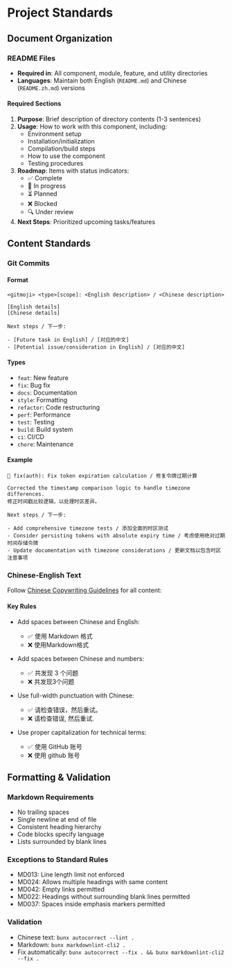 # Project Standards

## Document Organization

### README Files

- **Required in**: All component, module, feature, and utility directories
- **Languages**: Maintain both English (`README.md`) and Chinese (`README.zh.md`) versions

#### Required Sections

1. **Purpose**: Brief description of directory contents (1-3 sentences)
2. **Usage**: How to work with this component, including:
   - Environment setup
   - Installation/initialization
   - Compilation/build steps
   - How to use the component
   - Testing procedures
3. **Roadmap**: Items with status indicators:
   - ✅ Complete
   - 🔄 In progress
   - ⏳ Planned
   - ❌ Blocked
   - 🔍 Under review
4. **Next Steps**: Prioritized upcoming tasks/features

## Content Standards

### Git Commits

#### Format

```plaintext
<gitmoji> <type>[scope]: <English description> / <Chinese description>

[English details]
[Chinese details]

Next steps / 下一步:

- [Future task in English] / [对应的中文]
- [Potential issue/consideration in English] / [对应的中文]
```

#### Types

- `feat`: New feature
- `fix`: Bug fix
- `docs`: Documentation
- `style`: Formatting
- `refactor`: Code restructuring
- `perf`: Performance
- `test`: Testing
- `build`: Build system
- `ci`: CI/CD
- `chore`: Maintenance

#### Example

```plaintext
🔧 fix(auth): Fix token expiration calculation / 修复令牌过期计算

Corrected the timestamp comparison logic to handle timezone differences.
修正时间戳比较逻辑，以处理时区差异。

Next steps / 下一步:

- Add comprehensive timezone tests / 添加全面的时区测试
- Consider persisting tokens with absolute expiry time / 考虑使用绝对过期时间存储令牌
- Update documentation with timezone considerations / 更新文档以包含时区注意事项

```

### Chinese-English Text

Follow [Chinese Copywriting Guidelines](https://github.com/sparanoid/chinese-copywriting-guidelines) for all content:

#### Key Rules

- Add spaces between Chinese and English:
  - ✅ 使用 Markdown 格式
  - ❌ 使用Markdown格式

- Add spaces between Chinese and numbers:
  - ✅ 共发现 3 个问题
  - ❌ 共发现3个问题

- Use full-width punctuation with Chinese:
  - ✅ 请检查错误，然后重试。
  - ❌ 请检查错误, 然后重试.

- Use proper capitalization for technical terms:
  - ✅ 使用 GitHub 账号
  - ❌ 使用 github 账号

## Formatting & Validation

### Markdown Requirements

- No trailing spaces
- Single newline at end of file
- Consistent heading hierarchy
- Code blocks specify language
- Lists surrounded by blank lines

### Exceptions to Standard Rules

- MD013: Line length limit not enforced
- MD024: Allows multiple headings with same content
- MD042: Empty links permitted
- MD022: Headings without surrounding blank lines permitted
- MD037: Spaces inside emphasis markers permitted

### Validation

- Chinese text: `bunx autocorrect --lint .`
- Markdown: `bunx markdownlint-cli2 .`
- Fix automatically: `bunx autocorrect --fix . && bunx markdownlint-cli2 --fix .`
